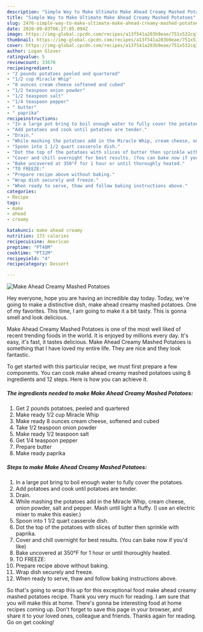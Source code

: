 ```yaml
---
description: "Simple Way to Make Ultimate Make Ahead Creamy Mashed Potatoes"
title: "Simple Way to Make Ultimate Make Ahead Creamy Mashed Potatoes"
slug: 2476-simple-way-to-make-ultimate-make-ahead-creamy-mashed-potatoes
date: 2020-09-03T06:27:05.094Z
image: https://img-global.cpcdn.com/recipes/a13f541a203b9eae/751x532cq70/make-ahead-creamy-mashed-potatoes-recipe-main-photo.jpg
thumbnail: https://img-global.cpcdn.com/recipes/a13f541a203b9eae/751x532cq70/make-ahead-creamy-mashed-potatoes-recipe-main-photo.jpg
cover: https://img-global.cpcdn.com/recipes/a13f541a203b9eae/751x532cq70/make-ahead-creamy-mashed-potatoes-recipe-main-photo.jpg
author: Logan Glover
ratingvalue: 5
reviewcount: 33670
recipeingredient:
- "2 pounds potatoes peeled and quartered"
- "1/2 cup Miracle Whip"
- "8 ounces cream cheese softened and cubed"
- "1/2 teaspoon onion powder"
- "1/2 teaspoon salt"
- "1/4 teaspoon pepper"
- " butter"
- " paprika"
recipeinstructions:
- "In a large pot bring to boil enough water to fully cover the potatoes."
- "Add potatoes and cook until potatoes are tender."
- "Drain."
- "While mashing the potatoes add in the Miracle Whip, cream cheese, onion powder, salt and pepper. Mash until light a fluffy. (I use an electric mixer to make this easier.)"
- "Spoon into 1 1/2 quart casserole dish."
- "Dot the top of the potatoes with slices of butter then sprinkle with paprika."
- "Cover and chill overnight for best results. (You can bake now if you&#39;d like)"
- "Bake uncovered at 350°F for 1 hour or until thoroughly heated."
- "TO FREEZE:"
- "Prepare recipe above without baking."
- "Wrap dish securely and freeze."
- "When ready to serve, thaw and follow baking instructions above."
categories:
- Recipe
tags:
- make
- ahead
- creamy

katakunci: make ahead creamy 
nutrition: 173 calories
recipecuisine: American
preptime: "PT40M"
cooktime: "PT32M"
recipeyield: "4"
recipecategory: Dessert

---
```



![Make Ahead Creamy Mashed Potatoes](https://img-global.cpcdn.com/recipes/a13f541a203b9eae/751x532cq70/make-ahead-creamy-mashed-potatoes-recipe-main-photo.jpg)

Hey everyone, hope you are having an incredible day today. Today, we're going to make a distinctive dish, make ahead creamy mashed potatoes. One of my favorites. This time, I am going to make it a bit tasty. This is gonna smell and look delicious.

Make Ahead Creamy Mashed Potatoes is one of the most well liked of recent trending foods in the world. It is enjoyed by millions every day. It's easy, it's fast, it tastes delicious. Make Ahead Creamy Mashed Potatoes is something that I have loved my entire life. They are nice and they look fantastic.




To get started with this particular recipe, we must first prepare a few components. You can cook make ahead creamy mashed potatoes using 8 ingredients and 12 steps. Here is how you can achieve it.

<!--inarticleads1-->

##### The ingredients needed to make Make Ahead Creamy Mashed Potatoes:

1. Get 2 pounds potatoes, peeled and quartered
1. Make ready 1/2 cup Miracle Whip
1. Make ready 8 ounces cream cheese, softened and cubed
1. Take 1/2 teaspoon onion powder
1. Make ready 1/2 teaspoon salt
1. Get 1/4 teaspoon pepper
1. Prepare  butter
1. Make ready  paprika




<!--inarticleads2-->

##### Steps to make Make Ahead Creamy Mashed Potatoes:

1. In a large pot bring to boil enough water to fully cover the potatoes.
1. Add potatoes and cook until potatoes are tender.
1. Drain.
1. While mashing the potatoes add in the Miracle Whip, cream cheese, onion powder, salt and pepper. Mash until light a fluffy. (I use an electric mixer to make this easier.)
1. Spoon into 1 1/2 quart casserole dish.
1. Dot the top of the potatoes with slices of butter then sprinkle with paprika.
1. Cover and chill overnight for best results. (You can bake now if you&#39;d like)
1. Bake uncovered at 350°F for 1 hour or until thoroughly heated.
1. TO FREEZE:
1. Prepare recipe above without baking.
1. Wrap dish securely and freeze.
1. When ready to serve, thaw and follow baking instructions above.




So that's going to wrap this up for this exceptional food make ahead creamy mashed potatoes recipe. Thank you very much for reading. I am sure that you will make this at home. There's gonna be interesting food at home recipes coming up. Don't forget to save this page in your browser, and share it to your loved ones, colleague and friends. Thanks again for reading. Go on get cooking!
